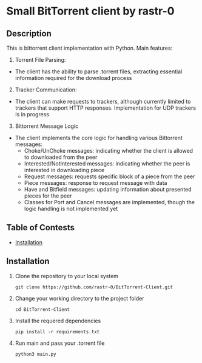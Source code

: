 # Small BitTorrent client by rastr-0

## Description
This is bittorrent client implementation with Python.
Main features:
1) Torrent File Parsing:
  * The client has the ability to parse .torrent files, extracting essential information required for the download process
2) Tracker Communication:
  * The client can make requests to trackers, although currently limited to trackers that support HTTP responses. Implementation for UDP trackers is in progress
3) Bittorrent Message Logic
  * The client implements the core logic for handling various Bittorrent messages:
    * Choke/UnChoke messages: indicating whether the client is allowed to downloaded from the peer
    * Interested/NotInterested messages: indicating whether the peer is interested in downloading piece
    * Request messages: requests specific block of a piece from the peer
    * Piece messages: response to request message with data
    * Have and Bitfield messages: updating information about presented pieces for the peer
    * Classes for Port and Cancel messages are implemented, though the logic handling is not implemented yet
## Table of Contests

- [Installation](#installation)

## Installation
1. Clone the repository to your local system
   ```shell
   git clone https://github.com/rastr-0/BitTorrent-Client.git
2. Change your working directory to the project folder
   ```shell
   cd BitTorrent-Client
3. Install the requered dependencies
   ```shell
   pip install -r requirements.txt
4. Run main and pass your .torrent file
   ```shell
   python3 main.py
